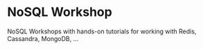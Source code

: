 # NoSQL Workshop

NoSQL Workshops with hands-on tutorials for working with Redis, Cassandra, MongoDB, ...

